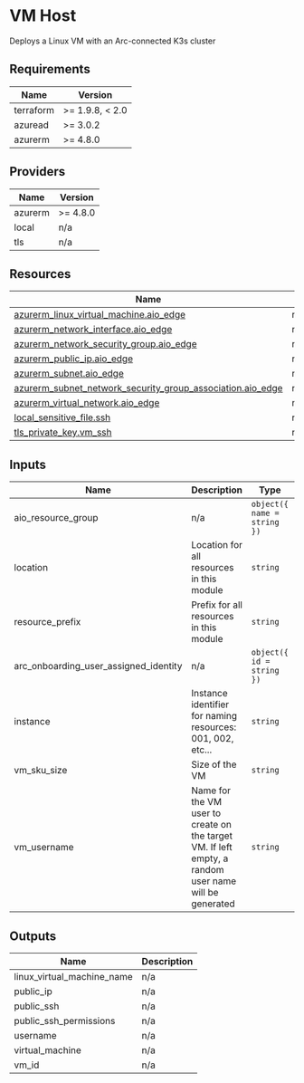 <!-- BEGIN_TF_DOCS -->
<!-- markdown-table-prettify-ignore-start -->
# VM Host

Deploys a Linux VM with an Arc-connected K3s cluster

## Requirements

| Name | Version |
|------|---------|
| terraform | >= 1.9.8, < 2.0 |
| azuread | >= 3.0.2 |
| azurerm | >= 4.8.0 |

## Providers

| Name | Version |
|------|---------|
| azurerm | >= 4.8.0 |
| local | n/a |
| tls | n/a |

## Resources

| Name | Type |
|------|------|
| [azurerm_linux_virtual_machine.aio_edge](https://registry.terraform.io/providers/hashicorp/azurerm/latest/docs/resources/linux_virtual_machine) | resource |
| [azurerm_network_interface.aio_edge](https://registry.terraform.io/providers/hashicorp/azurerm/latest/docs/resources/network_interface) | resource |
| [azurerm_network_security_group.aio_edge](https://registry.terraform.io/providers/hashicorp/azurerm/latest/docs/resources/network_security_group) | resource |
| [azurerm_public_ip.aio_edge](https://registry.terraform.io/providers/hashicorp/azurerm/latest/docs/resources/public_ip) | resource |
| [azurerm_subnet.aio_edge](https://registry.terraform.io/providers/hashicorp/azurerm/latest/docs/resources/subnet) | resource |
| [azurerm_subnet_network_security_group_association.aio_edge](https://registry.terraform.io/providers/hashicorp/azurerm/latest/docs/resources/subnet_network_security_group_association) | resource |
| [azurerm_virtual_network.aio_edge](https://registry.terraform.io/providers/hashicorp/azurerm/latest/docs/resources/virtual_network) | resource |
| [local_sensitive_file.ssh](https://registry.terraform.io/providers/hashicorp/local/latest/docs/resources/sensitive_file) | resource |
| [tls_private_key.vm_ssh](https://registry.terraform.io/providers/hashicorp/tls/latest/docs/resources/private_key) | resource |

## Inputs

| Name | Description | Type | Default | Required |
|------|-------------|------|---------|:--------:|
| aio\_resource\_group | n/a | ```object({ name = string })``` | n/a | yes |
| location | Location for all resources in this module | `string` | n/a | yes |
| resource\_prefix | Prefix for all resources in this module | `string` | n/a | yes |
| arc\_onboarding\_user\_assigned\_identity | n/a | ```object({ id = string })``` | `null` | no |
| instance | Instance identifier for naming resources: 001, 002, etc... | `string` | `"001"` | no |
| vm\_sku\_size | Size of the VM | `string` | `"Standard_D8s_v3"` | no |
| vm\_username | Name for the VM user to create on the target VM. If left empty, a random user name will be generated | `string` | `null` | no |

## Outputs

| Name | Description |
|------|-------------|
| linux\_virtual\_machine\_name | n/a |
| public\_ip | n/a |
| public\_ssh | n/a |
| public\_ssh\_permissions | n/a |
| username | n/a |
| virtual\_machine | n/a |
| vm\_id | n/a |
<!-- markdown-table-prettify-ignore-end -->
<!-- END_TF_DOCS -->
